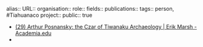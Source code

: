 alias::
URL::
organisation::
role::
fields::
publications:: 
tags:: person, #Tiahuanaco
 project::
public:: true
- [(29) Arthur Posnansky: the Czar of Tiwanaku Archaeology | Erik Marsh - Academia.edu](https://www.academia.edu/40620683/Arthur_Posnansky_the_Czar_of_Tiwanaku_Archaeology)
-